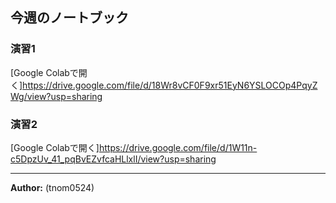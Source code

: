 ## 今週のノートブック
### 演習1
[Google Colabで開く]https://drive.google.com/file/d/18Wr8vCF0F9xr51EyN6YSLOCOp4PqyZWg/view?usp=sharing

### 演習2
[Google Colabで開く]https://drive.google.com/file/d/1W11n-c5DpzUv_41_pqBvEZvfcaHLlxlI/view?usp=sharing

---

**Author:** (tnom0524)